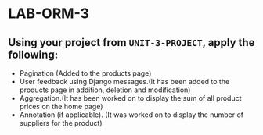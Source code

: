 # LAB-ORM-3

## Using your project from `UNIT-3-PROJECT`, apply the following:
- Pagination (Added to the products page)
- User feedback using Django messages.(It has been added to the products page in addition, deletion and modification)
- Aggregation.(It has been worked on to display the sum of all product prices on the home page)
- Annotation (if applicable). (It was worked on to display the number of suppliers for the product)
